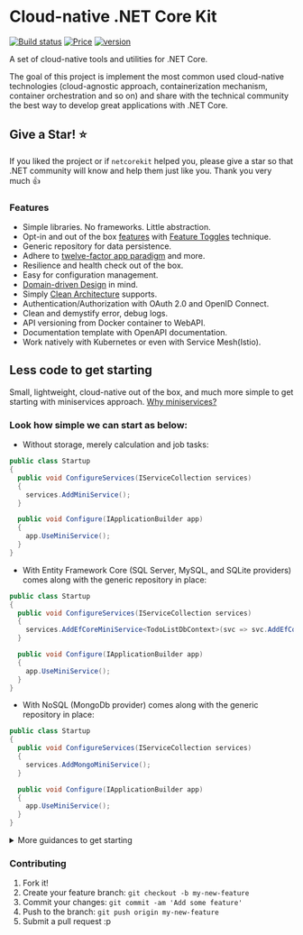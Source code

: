 # Cloud-native .NET Core Kit

[![Build status](https://img.shields.io/appveyor/ci/thangchung/netcore-kit.svg)](https://ci.appveyor.com/api/project/thangchung/netcore-kit)
[![Price](https://img.shields.io/badge/price-FREE-0098f7.svg)](https://github.com/cloudnative-netcore/netcorekit/blob/master/LICENSE)
[![version](https://img.shields.io/nuget/v/NetCoreKit.Domain.svg?label=version)](https://www.nuget.org/packages?q=NetCoreKit)

A set of cloud-native tools and utilities for .NET Core.

The goal of this project is implement the most common used cloud-native technologies (cloud-agnostic approach, containerization mechanism, container orchestration and so on) and share with the technical community the best way to develop great applications with .NET Core.

## Give a Star! :star:

If you liked the project or if `netcorekit` helped you, please give a star so that .NET community will know and help them just like you. Thank you very much :+1:

### Features

- Simple libraries. No frameworks. Little abstraction.
- Opt-in and out of the box [features](https://github.com/cloudnative-netcore/netcorekit/wiki/Miniservice-template-guidance) with [Feature Toggles](https://martinfowler.com/articles/feature-toggles.html) technique.
- Generic repository for data persistence.
- Adhere to [twelve-factor app paradigm](https://12factor.net) and more.
- Resilience and health check out of the box.
- Easy for configuration management.
- [Domain-driven Design](https://en.wikipedia.org/wiki/Domain-driven_design) in mind.
- Simply [Clean Architecture](http://blog.cleancoder.com/uncle-bob/2012/08/13/the-clean-architecture.html) supports.
- Authentication/Authorization with OAuth 2.0 and OpenID Connect.
- Clean and demystify error, debug logs.
- API versioning from Docker container to WebAPI. 
- Documentation template with OpenAPI documentation.
- Work natively with Kubernetes or even with Service Mesh(Istio).

## Less code to get starting

Small, lightweight, cloud-native out of the box, and much more simple to get starting with miniservices approach. [Why miniservices?](https://thenewstack.io/miniservices-a-realistic-alternative-to-microservices)

### Look how simple we can start as below:

- Without storage, merely calculation and job tasks:

```csharp
public class Startup
{
  public void ConfigureServices(IServiceCollection services)
  {
    services.AddMiniService();
  }

  public void Configure(IApplicationBuilder app)
  {
    app.UseMiniService();
  }
}
```

- With Entity Framework Core (SQL Server, MySQL, and SQLite providers) comes along with the generic repository in place:

```csharp
public class Startup
{
  public void ConfigureServices(IServiceCollection services)
  {
    services.AddEfCoreMiniService<TodoListDbContext>(svc => svc.AddEfCoreMySqlDb());
  }

  public void Configure(IApplicationBuilder app)
  {
    app.UseMiniService();
  }
}
```

- With NoSQL (MongoDb provider) comes along with the generic repository in place:

```csharp
public class Startup
{
  public void ConfigureServices(IServiceCollection services)
  {
    services.AddMongoMiniService();
  }

  public void Configure(IApplicationBuilder app)
  {
    app.UseMiniService();
  }
}
```

<details>
  <summary>More guidances to get starting</summary>

- Read [Get starting](https://github.com/cloudnative-netcore/netcorekit/wiki/Get-Started) section and [Play with Kubernetes](https://github.com/cloudnative-netcore/netcorekit/wiki/Deploy-on-k8s-on-local) section to know more about this cloud-native toolkit.
- Basic usage can be found at [TodoApi Sample](https://github.com/cloudnative-netcore/netcorekit/tree/master/samples/TodoApi)
- More advance usage is at [Coolstore Microservices](https://github.com/vietnam-devs/coolstore-microservices) project.

</details>

### Contributing

1. Fork it!
2. Create your feature branch: `git checkout -b my-new-feature`
3. Commit your changes: `git commit -am 'Add some feature'`
4. Push to the branch: `git push origin my-new-feature`
5. Submit a pull request :p
